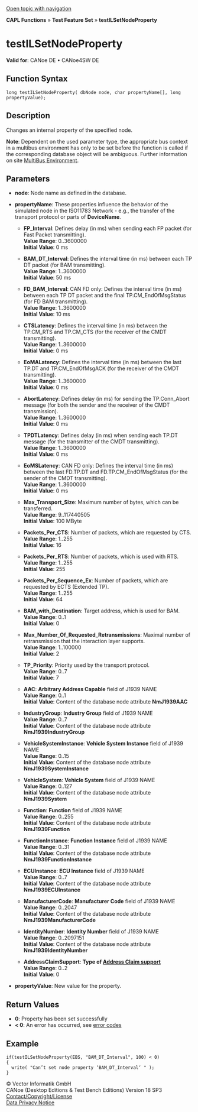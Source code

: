 [Open topic with navigation](../../../../../CANoeDEFamily.htm#Topics/CAPLFunctions/Test/Functions/CAPLfunctionTestILSetNodeProperty.md)

**CAPL Functions** » **Test Feature Set** » **testILSetNodeProperty**

# testILSetNodeProperty

**Valid for**: CANoe DE • CANoe4SW DE

## Function Syntax

```plaintext
long testILSetNodeProperty( dbNode node, char propertyName[], long propertyValue);
```

## Description

Changes an internal property of the specified node.

**Note**: Dependent on the used parameter type, the appropriate bus context in a multibus environment has only to be set before the function is called if the corresponding database object will be ambiguous. Further information on site [MultiBus Environment](../../../Shared/CAPL/General/TestMultiBusEnvironment.md).

## Parameters

- **node**: Node name as defined in the database.
- **propertyName**: These properties influence the behavior of the simulated node in the ISO11783 Network - e.g., the transfer of the transport protocol or parts of **DeviceName**.

  - **FP_Interval**: Defines delay (in ms) when sending each FP packet (for Fast Packet transmitting).  
    **Value Range**: 0..3600000  
    **Initial Value**: 0 ms

  - **BAM_DT_Interval**: Defines the interval time (in ms) between each TP DT packet (for BAM transmitting).  
    **Value Range**: 1..3600000  
    **Initial Value**: 50 ms

  - **FD_BAM_Interval**: CAN FD only: Defines the interval time (in ms) between each TP DT packet and the final TP.CM_EndOfMsgStatus (for FD BAM transmitting).  
    **Value Range**: 1..3600000  
    **Initial Value**: 10 ms

  - **CTSLatency**: Defines the interval time (in ms) between the TP.CM_RTS and TP.CM_CTS (for the receiver of the CMDT transmitting).  
    **Value Range**: 1..3600000  
    **Initial Value**: 0 ms

  - **EoMALatency**: Defines the interval time (in ms) between the last TP.DT and TP.CM_EndOfMsgACK (for the receiver of the CMDT transmitting).  
    **Value Range**: 1..3600000  
    **Initial Value**: 0 ms

  - **AbortLatency**: Defines delay (in ms) for sending the TP.Conn_Abort message (for both the sender and the receiver of the CMDT transmission).  
    **Value Range**: 1..3600000  
    **Initial Value**: 0 ms

  - **TPDTLatency**: Defines delay (in ms) when sending each TP.DT message (for the transmitter of the CMDT transmitting).  
    **Value Range**: 1..3600000  
    **Initial Value**: 0 ms

  - **EoMSLatency**: CAN FD only: Defines the interval time (in ms) between the last FD.TP.DT and FD.TP.CM_EndOfMsgStatus (for the sender of the CMDT transmitting).  
    **Value Range**: 1..3600000  
    **Initial Value**: 0 ms

  - **Max_Transport_Size**: Maximum number of bytes, which can be transferred.  
    **Value Range**: 9..117440505  
    **Initial Value**: 100 MByte

  - **Packets_Per_CTS**: Number of packets, which are requested by CTS.  
    **Value Range**: 1..255  
    **Initial Value**: 16

  - **Packets_Per_RTS**: Number of packets, which is used with RTS.  
    **Value Range**: 1..255  
    **Initial Value**: 255

  - **Packets_Per_Sequence_Ex**: Number of packets, which are requested by ECTS (Extended TP).  
    **Value Range**: 1..255  
    **Initial Value**: 64

  - **BAM_with_Destination**: Target address, which is used for BAM.  
    **Value Range**: 0..1  
    **Initial Value**: 0

  - **Max_Number_Of_Requested_Retransmissions**: Maximal number of retransmission that the interaction layer supports.  
    **Value Range**: 1..100000  
    **Initial Value**: 2

  - **TP_Priority**: Priority used by the transport protocol.  
    **Value Range**: 0..7  
    **Initial Value**: 7

  - **AAC**: **Arbitrary Address Capable** field of J1939 NAME  
    **Value Range**: 0..1  
    **Initial Value**: Content of the database node attribute **NmJ1939AAC**

  - **IndustryGroup**: **Industry Group** field of J1939 NAME  
    **Value Range**: 0..7  
    **Initial Value**: Content of the database node attribute **NmJ1939IndustryGroup**

  - **VehicleSystemInstance**: **Vehicle System Instance** field of J1939 NAME  
    **Value Range**: 0..15  
    **Initial Value**: Content of the database node attribute **NmJ1939SystemInstance**

  - **VehicleSystem**: **Vehicle System** field of J1939 NAME  
    **Value Range**: 0..127  
    **Initial Value**: Content of the database node attribute **NmJ1939System**

  - **Function**: **Function** field of J1939 NAME  
    **Value Range**: 0..255  
    **Initial Value**: Content of the database node attribute **NmJ1939Function**

  - **FunctionInstance**: **Function Instance** field of J1939 NAME  
    **Value Range**: 0..31  
    **Initial Value**: Content of the database node attribute **NmJ1939FunctionInstance**

  - **ECUInstance**: **ECU Instance** field of J1939 NAME  
    **Value Range**: 0..7  
    **Initial Value**: Content of the database node attribute **NmJ1939ECUInstance**

  - **ManufacturerCode**: **Manufacturer Code** field of J1939 NAME  
    **Value Range**: 0..2047  
    **Initial Value**: Content of the database node attribute **NmJ1939ManufacturerCode**

  - **IdentityNumber**: **Identity Number** field of J1939 NAME  
    **Value Range**: 0..2097151  
    **Initial Value**: Content of the database node attribute **NmJ1939IdentityNumber**

  - **AddressClaimSupport**: **Type of [Address Claim support](../../../Shared/ISO11783/J1939andISO11783NMil.md)**  
    **Value Range**: 0..2  
    **Initial Value**: 0

- **propertyValue**: New value for the property.

## Return Values

- **0**: Property has been set successfully
- **< 0**: An error has occurred, see [error codes](../../CAPLfunctionsISOj1939ErrorCodes.md)

## Example

```plaintext
if(testILSetNodeProperty(EBS, "BAM_DT_Interval", 100) < 0)
{
  write( "Can’t set node property ‘BAM_DT_Interval‘ " );
}
```

© Vector Informatik GmbH  
CANoe (Desktop Editions & Test Bench Editions) Version 18 SP3  
[Contact/Copyright/License](../../../Shared/ContactCopyrightLicense.md)  
[Data Privacy Notice](https://www.vector.com/int/en/company/get-info/privacy-policy/)